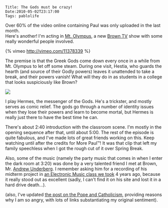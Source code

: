     Title: The Gods must be crazy!
    Date:2010-05-02T23:17:00
    Tags: pablolife


Over 60% of the video online containing Paul was only uploaded in the last month.  
Here's another!  I'm acting in [Mt. Olympus][1], a new [Brown TV][2] show with 
some really wonderful people involved.

{% vimeo http://vimeo.com/11378339 %}

The premise is that the Greek Gods come down every once in a while from Mt.
Olympus to let off some steam. During one visit, Hestia, who guards the hearth
(and source of their Godly powers) leaves it unattended to take a break, and
their powers vanish! What will they do in as students in a college that looks
suspiciously like Brown?

[![][3]][4]

I play Hermes, the messenger of the Gods. He's a trickster, and mostly serves
as comic relief. The gods go through a number of identity issues when they
lose their powers and learn to become mortal, but Hermes is really just there
to have the best time he can.

There's about 2:40 introduction with the classroom scene. I'm mostly in the
opening sequence after that, until about 5:00. The rest of the episode is
quite fabulous, and I've made lots of great friends working on this. Keep
watching until after the credits for More Paul™! It was that clip that left my
family speechless when I got the rough cut of it over Spring Break.

Also, some of the music (namely the party music that comes in when I enter the
dark room at 3:20) was done by a very talented friend I met at Brown, Mr.
[Andrew Underberg][5]. I remember asking him for a recording of his midterm
project in [an Electronic Music class we took][6] 4 years ago, because it
really stood out as excellent (sadly, I can't find it on his site and lost it
in a hard drive death...).

(also, I've updated [the post on the Pope and Catholicism][7], providing
reasons why I am so angry, with lots of links substantiating my original
sentiment).


   [1]: http://www.mt-olympus.org/
   [2]: http://browntv.org/blog/
   [3]: http://3.bp.blogspot.com/_3ys1dwfzc2w/S95wJafVruI/AAAAAAAAAEY/V1IyZqWE9L4/s320/26128_619685518101_1010423_35296230_5044379_n.jpg
   [4]: http://3.bp.blogspot.com/_3ys1dwfzc2w/S95wJafVruI/AAAAAAAAAEY/V1IyZqWE9L4/s1600/26128_619685518101_1010423_35296230_5044379_n.jpg
   [5]: http://andrewunderberg.com/home.cfm
   [6]: http://brown.mochacourses.com/mocha/search.action?semesters=13&q=MU120&professor=&title=&Hours=
   [7]: http://www.morepaul.com/2010/04/i-read-news.html
